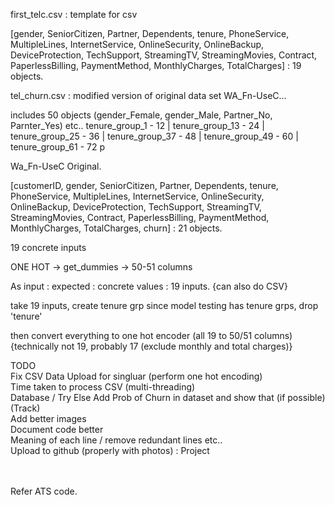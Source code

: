 first_telc.csv : template for csv

[gender, SeniorCitizen, Partner, Dependents, tenure, PhoneService, MultipleLines,
InternetService, OnlineSecurity, OnlineBackup, DeviceProtection, TechSupport,
StreamingTV, StreamingMovies, Contract, PaperlessBilling, PaymentMethod,
MonthlyCharges, TotalCharges] : 19 objects.

tel_churn.csv : modified version of original data set WA_Fn-UseC...

includes 50 objects (gender_Female, gender_Male, Partner_No, Parnter_Yes) etc..
tenure_group_1 - 12 | tenure_group_13 - 24 | tenure_group_25 - 36 |
tenure_group_37 - 48 | tenure_group_49 - 60 | tenure_group_61 - 72 p

Wa_Fn-UseC Original.

[customerID, gender, SeniorCitizen, Partner, Dependents, tenure, PhoneService, MultipleLines,
InternetService, OnlineSecurity, OnlineBackup, DeviceProtection, TechSupport,
StreamingTV, StreamingMovies, Contract, PaperlessBilling, PaymentMethod,
MonthlyCharges, TotalCharges, churn] : 21 objects.

19 concrete inputs

ONE HOT -> get_dummies -> 50-51 columns

As input : expected : concrete values : 19 inputs. {can also do CSV}

take 19 inputs, create tenure grp since model testing has tenure grps, drop
'tenure'

then convert everything to one hot encoder (all 19 to 50/51 columns)
{technically not 19, probably 17 (exclude monthly and total charges)}

TODO <br>
Fix CSV Data Upload for singluar (perform one hot encoding) <br> 
Time taken to process CSV (multi-threading) <br>
Database / Try Else Add Prob of Churn in dataset and show that (if possible) (Track) <br>
Add better images <br> 
Document code better <br>
Meaning of each line / remove redundant lines etc.. <br>
Upload to github (properly with photos) : Project <br>

</br> 
<br>
Refer ATS code.
